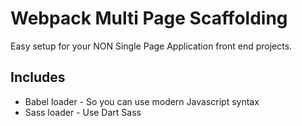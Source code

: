 # Webpack Multi Page Scaffolding
Easy setup for your NON Single Page Application front end projects.

## Includes 
- Babel loader - So you can use modern Javascript syntax
- Sass loader - Use Dart Sass
